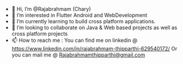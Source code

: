 - 👋 Hi, I’m @Rajabrahmam (Chary)
- 👀 I’m interested in Flutter Android and WebDevelopment
- 🌱 I’m currently learning to build cross platform applications.
- 💞️ I’m looking to collaborate on Java & Web based projects as well as cross platform projects
- 📫 How to reach me : You can find me on linkedin @ https://www.linkedin.com/in/rajabrahmam-thipparthi-629540172/
                       Or you can mail me @ Rajabrahmamthipparthi@gmail.com

<!---
Rajchary/Rajchary is a ✨ special ✨ repository because its `README.md` (this file) appears on your GitHub profile.
You can click the Preview link to take a look at your changes.
--->
